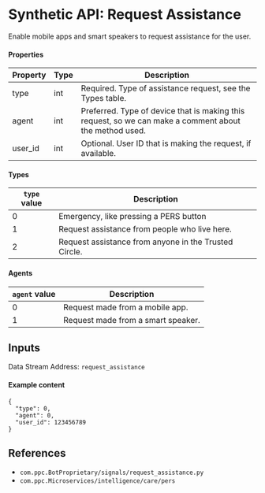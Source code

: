 # Synthetic API: Request Assistance

Enable mobile apps and smart speakers to request assistance for the user.

#### Properties

| Property | Type | Description |
| -------- | ---- | ----------- |
| type | int | Required. Type of assistance request, see the Types table. |
| agent | int | Preferred. Type of device that is making this request, so we can make a comment about the method used. |
| user_id | int | Optional. User ID that is making the request, if available. |

#### Types

| `type` value | Description |
| ------------ | ----------- |
| 0 | Emergency, like pressing a PERS button |
| 1 | Request assistance from people who live here. |
| 2 | Request assistance from anyone in the Trusted Circle. |

#### Agents

| `agent` value | Description |
| ------------- | ----------- |
| 0 | Request made from a mobile app. |
| 1 | Request made from a smart speaker. |

## Inputs

Data Stream Address: `request_assistance`

#### Example content

```
{
  "type": 0,
  "agent": 0,
  "user_id": 123456789
}
```

## References
* `com.ppc.BotProprietary/signals/request_assistance.py`
* `com.ppc.Microservices/intelligence/care/pers`


